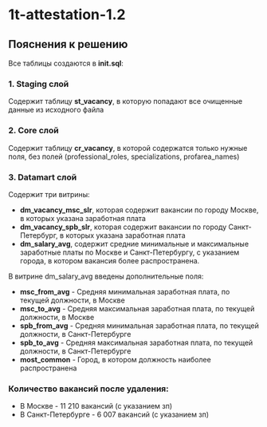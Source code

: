 # 1t-attestation-1.2

## Пояснения к решению

Все таблицы создаются в **init.sql**:

### 1. Staging слой

Содержит таблицу **st_vacancy**, в которую попадают все очищенные данные из исходного файла

### 2. Core слой

Содержит таблицу **cr_vacancy**, в которой содержатся только нужные поля, без полей (professional_roles, specializations, profarea_names)

### 3. Datamart слой

Содержит три витрины:
* **dm_vacancy_msc_slr**, которая содержит вакансии по городу Москве, в которых указана заработная плата
* **dm_vacancy_spb_slr**, которая содержит вакансии по городу Санкт-Петербург, в которых указана заработная плата
* **dm_salary_avg**, содержит средние минимальные и максимальные заработные платы по Москве и Санкт-Петербургу, с указанием города, в котором вакансия более распространена.

В витрине dm_salary_avg введены дополнительные поля:
* **msc_from_avg**  - Средняя минимальная заработная плата, по текущей должности, в Москве
* **msc_to_avg**    - Средняя максимальная заработная плата, по текущей должности, в Москве
* **spb_from_avg**  - Средняя минимальная заработная плата, по текущей должности, в Санкт-Петербурге
* **spb_to_avg**    - Средняя максимальная заработная плата, по текущей должности, в Санкт-Петербурге
* **most_common**   - Город, в котором должность наиболее распространена

### Количество вакансий после удаления:
* В Москве - 11 210 вакансий (с указанием зп)
* В Санкт-Петербурге - 6 007 вакансий (с указанием зп)